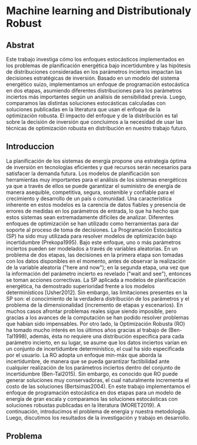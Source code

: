 # Machine learning and Distributionaly Robust

## Abstrat
  
Este trabajo investiga cómo los enfoques estocásticos implementados en los problemas de planificación energética bajo incertidumbre y las hipótesis de distribuciones consideradas en los parámetros inciertos impactan las decisiones estratégicas de inversión. Basado en un modelo del sistema energético suizo, implementamos un enfoque de programación estocástica en dos etapas, asumiendo diferentes distribuciones para los parámetros inciertos más importantes según un análisis de sensibilidad previa. Luego, comparamos las distintas soluciones estocásticas calculadas con soluciones publicadas en la literatura que usan el enfoque de la optimización robusta. El impacto del enfoque y de la distribución es tal sobre la decisión de inversión que concluimos a la necesidad de usar las técnicas de optimización robusta en distribución en nuestro trabajo futuro.

## Introduccion

La planificación de los sistemas de energía propone una estrategia óptima de inversión en tecnologías eficientes y qué recursos serán necesarios para satisfacer la demanda futura. Los modelos de planificación son herramientas muy importantes para el análisis de los sistemas energéticos ya que a través de ellos se puede garantizar el suministro de energía de manera asequible, competitiva, segura, sostenible y confiable para el crecimiento y desarrollo de un país o comunidad.
Una característica inherente en estos modelos es la carencia de datos fiables y presencia de errores de medidas en los parámetros de entrada, lo que ha hecho que estos sistemas sean extremadamente difíciles de analizar. Diferentes enfoques de optimización se han utilizado como herramientas para dar soporte al proceso de toma de decisiones.
La Programación Estocástica (SP) ha sido muy utilizada para resolver modelos de optimización bajo incertidumbre (Prekopa1995). Bajo este enfoque, uno o más parámetros inciertos pueden ser modelados a través de variables aleatorias.  En un problema de dos etapas, las decisiones en la primera etapa son tomadas con los datos disponibles en el momento, antes de observar la realización de la variable aleatoria ("here and now"); en la segunda etapa, una vez que la información del parámetro incierto es revelado ("wait and see"), entonces se toman acciones correctivas. La SP aplicada a modelos de planificación energética, ha demostrado superioridad frente a los modelos determinísticos [Usher2012]. Sin embargo, las limitaciones presentes en la SP son: el conocimiento de la verdadera distribución de los parámetros y el problema de la dimensionalidad (incremento de etapas y escenarios). En muchos casos afrontar problemas reales sigue siendo imposible, pero gracias a los avances de la computación se han podido resolver problemas que habían sido impensables. Por otro lado,
la Optimización Robusta (RO) ha tomado mucho interés en los últimos años gracias al trabajo de (Ben-Tal1998), además, ésta no requiere una distribución específica para cada parámetro incierto, en su lugar, se asume que los datos inciertos varían en un conjunto de incertidumbre determinístico, el cual ha sido especificada por el usuario. La RO adopta un enfoque min-máx que aborda la incertidumbre, de manera que se pueda garantizar factibilidad ante cualquier realización de los parámetros inciertos dentro del conjunto de incertidumbre (Ben-Tal2015). Sin embargo, es conocido que RO puede generar soluciones muy conservadoras, el cual naturalmente incrementa el costo de las soluciones (Bertsimas2004). En este trabajo implementamos el enfoque de programación estocástica en dos etapas para un modelo de energía de gran escala y comparamos las soluciones estocásticas con soluciones robustas publicadas en la literatura (MORET2019). A continuación, introducimos el problema de energía y nuestra metodología. Luego, discutimos los resultados de la investigación y trabajo en desarrollo.

## Problema
